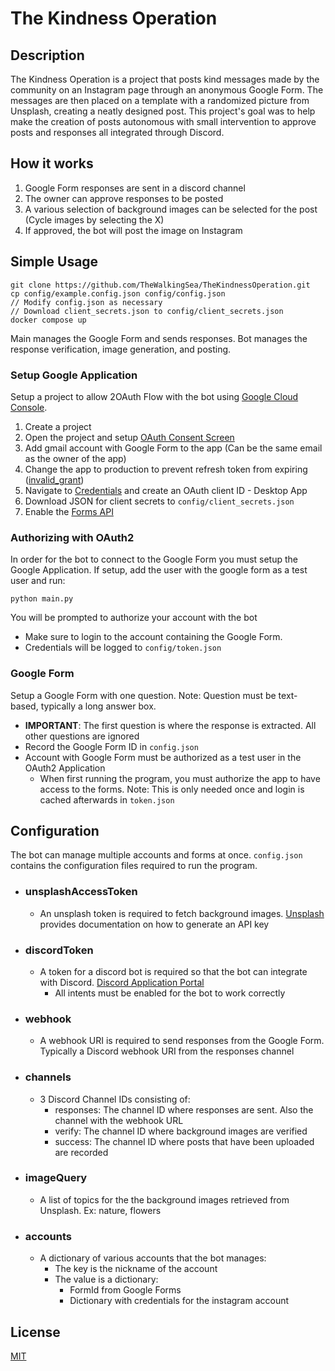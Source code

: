 # The Kindness Operation


## Description
The Kindness Operation is a project that posts kind messages made by the community on an Instagram page through an anonymous Google Form. The messages are then placed on a template with a randomized picture from Unsplash, creating a neatly designed post. This project's goal was to help make the creation of posts autonomous with small intervention to approve posts and responses all integrated through Discord.

## How it works
1. Google Form responses are sent in a discord channel
2. The owner can approve responses to be posted
3. A various selection of background images can be selected for the post (Cycle images by selecting the X)
4. If approved, the bot will post the image on Instagram

## Simple Usage
```
git clone https://github.com/TheWalkingSea/TheKindnessOperation.git
cp config/example.config.json config/config.json
// Modify config.json as necessary
// Download client_secrets.json to config/client_secrets.json
docker compose up
```
Main manages the Google Form and sends responses. Bot manages the response verification, image generation, and posting.

### Setup Google Application
Setup a project to allow 2OAuth Flow with the bot using [Google Cloud Console](https://console.cloud.google.com/).
1. Create a project
2. Open the project and setup [OAuth Consent Screen](https://console.cloud.google.com/apis/credentials/consent)
3. Add gmail account with Google Form to the app (Can be the same email as the owner of the app)
4. Change the app to production to prevent refresh token from expiring ([invalid_grant](https://developers.google.com/google-ads/api/docs/get-started/common-errors))
5. Navigate to [Credentials](https://console.cloud.google.com/apis/credentials) and create an OAuth client ID - Desktop App
6. Download JSON for client secrets to ```config/client_secrets.json```
7. Enable the [Forms API](https://console.cloud.google.com/flows/enableapi?apiid=forms.googleapis.com)

### Authorizing with OAuth2
In order for the bot to connect to the Google Form you must setup the Google Application. If setup, add the user with the google form as a test user and run:
```
python main.py
```
You will be prompted to authorize your account with the bot
- Make sure to login to the account containing the Google Form.
- Credentials will be logged to ```config/token.json```

### Google Form
Setup a Google Form with one question. Note: Question must be text-based, typically a long answer box.
- **IMPORTANT**: The first question is where the response is extracted. All other questions are ignored
- Record the Google Form ID in ```config.json```
- Account with Google Form must be authorized as a test user in the OAuth2 Application
    - When first running the program, you must authorize the app to have access to the forms. Note: This is only needed once and login is cached afterwards in ```token.json```

## Configuration
The bot can manage multiple accounts and forms at once. ```config.json``` contains the configuration files required to run the program.
- ### unsplashAccessToken
    - An unsplash token is required to fetch background images. [Unsplash](https://unsplash.com/developers) provides documentation on how to generate an API key
- ### discordToken
    - A token for a discord bot is required so that the bot can integrate with Discord. [Discord Application Portal](https://discord.com/developers/applications)
        - All intents must be enabled for the bot to work correctly
- ### webhook
    - A webhook URI is required to send responses from the Google Form. Typically a Discord webhook URI from the responses channel
- ### channels
    - 3 Discord Channel IDs consisting of:
        - responses: The channel ID where responses are sent. Also the channel with the webhook URL
        - verify: The channel ID where background images are verified
        - success: The channel ID where posts that have been uploaded are recorded
- ### imageQuery
    - A list of topics for the the background images retrieved from Unsplash. Ex: nature, flowers
- ### accounts
    - A dictionary of various accounts that the bot manages:
        - The key is the nickname of the account
        - The value is a dictionary:
            - FormId from Google Forms
            - Dictionary with credentials for the instagram account

## License
[MIT](https://github.com/TheWalkingSea/SmileProject/blob/main/LICENSE)
